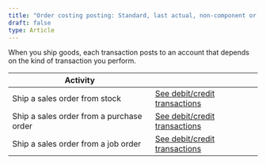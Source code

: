 ```yaml
---
title: "Order costing posting: Standard, last actual, non-component or Shipping"
draft: false
type: Article
---
```


When you ship goods, each transaction posts to an account that depends on the kind of transaction you perform.

| Activity                                 |                                                                                                                         |
|------------------------------------------|-------------------------------------------------------------------------------------------------------------------------|
| Ship a sales order from stock            | [See debit/credit transactions](ship-a-sales-order-from-stock-standard-last-actual-non-component-shipping.md)            |
| Ship a sales order from a purchase order | [See debit/credit transactions](ship-a-sales-order-from-a-purchase-order-standard-last-actual-non-component-shipping.md) |
| Ship a sales order from a job order      | [See debit/credit transactions](ship-a-sales-order-from-a-job-order-standard-last-actual-non-component-shipping.md)      |